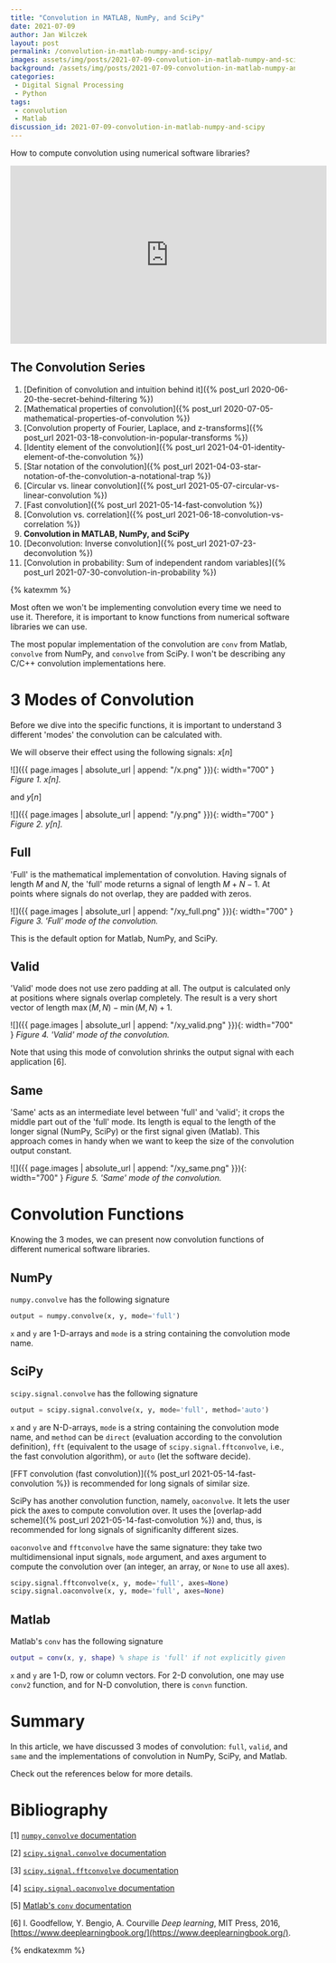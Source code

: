 ```yaml
---
title: "Convolution in MATLAB, NumPy, and SciPy"
date: 2021-07-09
author: Jan Wilczek
layout: post
permalink: /convolution-in-matlab-numpy-and-scipy/
images: assets/img/posts/2021-07-09-convolution-in-matlab-numpy-and-scipy
background: /assets/img/posts/2021-07-09-convolution-in-matlab-numpy-and-scipy/Thumbnail.png
categories:
 - Digital Signal Processing
 - Python
tags:
 - convolution
 - Matlab
discussion_id: 2021-07-09-convolution-in-matlab-numpy-and-scipy
---
```

How to compute convolution using numerical software libraries?

<iframe width="560" height="315" src="https://www.youtube.com/embed/9yVowuBuASQ" title="YouTube video player" frameborder="0" allow="accelerometer; autoplay; clipboard-write; encrypted-media; gyroscope; picture-in-picture" allowfullscreen></iframe>

## The Convolution Series
1. [Definition of convolution and intuition behind it]({% post_url 2020-06-20-the-secret-behind-filtering %})
1. [Mathematical properties of convolution]({% post_url 2020-07-05-mathematical-properties-of-convolution %})
1. [Convolution property of Fourier, Laplace, and z-transforms]({% post_url 2021-03-18-convolution-in-popular-transforms %})
1. [Identity element of the convolution]({% post_url 2021-04-01-identity-element-of-the-convolution %})
1. [Star notation of the convolution]({% post_url 2021-04-03-star-notation-of-the-convolution-a-notational-trap %})
1. [Circular vs. linear convolution]({% post_url 2021-05-07-circular-vs-linear-convolution %})
1. [Fast convolution]({% post_url 2021-05-14-fast-convolution %})
1. [Convolution vs. correlation]({% post_url 2021-06-18-convolution-vs-correlation %})
1. **Convolution in MATLAB, NumPy, and SciPy**
1. [Deconvolution: Inverse convolution]({% post_url 2021-07-23-deconvolution %})
1. [Convolution in probability: Sum of independent random variables]({% post_url 2021-07-30-convolution-in-probability %})

{% katexmm %}

Most often we won't be implementing convolution every time we need to use it. Therefore, it is important to know functions from numerical software libraries we can use.

The most popular implementation of the convolution are `conv` from Matlab, `convolve` from NumPy, and `convolve` from SciPy. I won't be describing any C/C++ convolution implementations here.

# 3 Modes of Convolution

Before we dive into the specific functions, it is important to understand 3 different 'modes' the convolution can be calculated with.

We will observe their effect using the following signals: $x[n]$

![]({{ page.images | absolute_url | append: "/x.png" }}){: width="700" }
_Figure 1. $x[n]$._

and $y[n]$

![]({{ page.images | absolute_url | append: "/y.png" }}){: width="700" }
_Figure 2. $y[n]$._

## Full

'Full' is the mathematical implementation of convolution. Having signals of length $M$ and $N$, the 'full' mode returns a signal of length $M + N - 1$. At points where signals do not overlap, they are padded with zeros.

![]({{ page.images | absolute_url | append: "/xy_full.png" }}){: width="700" }
_Figure 3. 'Full' mode of the convolution._

This is the default option for Matlab, NumPy, and SciPy.

## Valid

'Valid' mode does not use zero padding at all. The output is calculated only at positions where signals overlap completely. The result is a very short vector of length $\max(M, N) - \min(M, N) + 1$.

![]({{ page.images | absolute_url | append: "/xy_valid.png" }}){: width="700" }
_Figure 4. 'Valid' mode of the convolution._

Note that using this mode of convolution shrinks the output signal with each application [6].

## Same

'Same' acts as an intermediate level between 'full' and 'valid'; it crops the middle part out of the 'full' mode. Its length is equal to the length of the longer signal (NumPy, SciPy) or the first signal given (Matlab). This approach comes in handy when we want to keep the size of the convolution output constant.

![]({{ page.images | absolute_url | append: "/xy_same.png" }}){: width="700" }
_Figure 5. 'Same' mode of the convolution._

# Convolution Functions

Knowing the 3 modes, we can present now convolution functions of different numerical software libraries.

## NumPy

`numpy.convolve` has the following signature

```python
output = numpy.convolve(x, y, mode='full')
```

`x` and `y` are 1-D-arrays and `mode` is a string containing the convolution mode name.

## SciPy

`scipy.signal.convolve` has the following signature

```python
output = scipy.signal.convolve(x, y, mode='full', method='auto')
```

`x` and `y` are N-D-arrays, `mode` is a string containing the convolution mode name, and `method` can be `direct` (evaluation according to the convolution definition), `fft` (equivalent to the usage of `scipy.signal.fftconvolve`, i.e., the fast convolution algorithm), or `auto` (let the software decide).

[FFT convolution (fast convolution)]({% post_url 2021-05-14-fast-convolution %}) is recommended for long signals of similar size.

SciPy has another convolution function, namely, `oaconvolve`. It lets the user pick the axes to compute convolution over. It uses the [overlap-add scheme]({% post_url 2021-05-14-fast-convolution %}) and, thus, is recommended for long signals of significanlty different sizes.

`oaconvolve` and `fftconvolve` have the same signature: they take two multidimensional input signals, `mode` argument, and axes argument to compute the convolution over (an integer, an array, or `None` to use all axes).

```python
scipy.signal.fftconvolve(x, y, mode='full', axes=None)
scipy.signal.oaconvolve(x, y, mode='full', axes=None)
```

## Matlab

Matlab's `conv` has the following signature

```matlab
output = conv(x, y, shape) % shape is 'full' if not explicitly given
```

`x` and `y` are 1-D, row or column vectors. For 2-D convolution, one may use `conv2` function, and for N-D convolution, there is `convn` function.

# Summary

In this article, we have discussed 3 modes of convolution: `full`, `valid`, and `same` and the implementations of convolution in NumPy, SciPy, and Matlab.

Check out the references below for more details.

# Bibliography

[1] [`numpy.convolve` documentation](https://numpy.org/doc/stable/reference/generated/numpy.convolve.html)

[2] [`scipy.signal.convolve` documentation](https://docs.scipy.org/doc/scipy/reference/generated/scipy.signal.convolve.html)

[3] [`scipy.signal.fftconvolve` documentation](https://docs.scipy.org/doc/scipy/reference/generated/scipy.signal.fftconvolve.html)

[4] [`scipy.signal.oaconvolve` documentation](https://docs.scipy.org/doc/scipy/reference/generated/scipy.signal.oaconvolve.html)

[5] [Matlab's `conv` documentation](https://de.mathworks.com/help/matlab/ref/conv.html)

[6] I. Goodfellow, Y. Bengio, A. Courville *Deep learning*, MIT Press, 2016, [https://www.deeplearningbook.org/](https://www.deeplearningbook.org/).


{% endkatexmm %}
